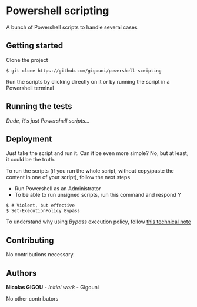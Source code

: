 # Powershell scripting

A bunch of Powershell scripts to handle several cases

## Getting started

Clone the project

```shell
$ git clone https://github.com/gigouni/powershell-scripting
```

Run the scripts by clicking directly on it or by running the script in a Powershell terminal

## Running the tests

_Dude, it's just Powershell scripts..._

## Deployment

Just take the script and run it. Can it be even more simple? No, but at least, it could be the truth.

To run the scripts (if you run the whole script, without copy/paste the content in one of your script), follow the next steps

* Run Powershell as an Administrator
* To be able to run unsigned scripts, run this command and respond Y

```shell
$ # Violent, but effective
$ Set-ExecutionPolicy Bypass
```

To understand why using _Bypass_ execution policy, follow [this technical note](https://4sysops.com/archives/powershell-bypass-executionpolicy-to-run-downloaded-scripts/)

## Contributing

No contributions necessary.

## Authors

**Nicolas GIGOU** - _Initial work_ - Gigouni

No other contributors
